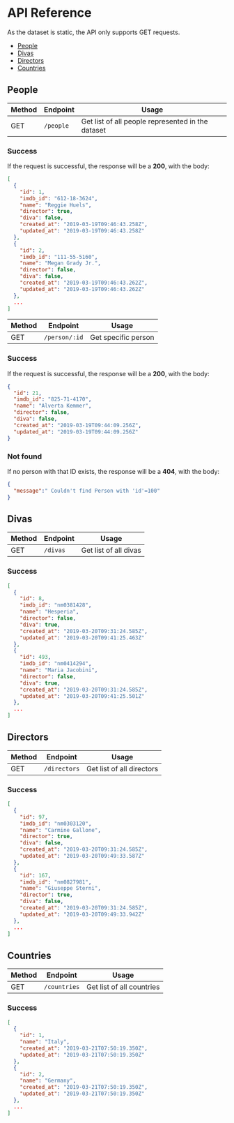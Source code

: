 # API Reference

As the dataset is static, the API only supports GET requests.

* [People](#people)
* [Divas](#divas)
* [Directors](#directors)
* [Countries](#countries)

## People

| Method | Endpoint | Usage |
| ------ | -------- | ----- |
| GET | `/people` | Get list of all people represented in the dataset |

### Success

If the request is successful, the response will be a **200**, with the body:

```json
[
  {
    "id": 1,
    "imdb_id": "612-18-3624",
    "name": "Reggie Huels",
    "director": true,
    "diva": false,
    "created_at": "2019-03-19T09:46:43.258Z",
    "updated_at": "2019-03-19T09:46:43.258Z"
  },
  {
    "id": 2,
    "imdb_id": "111-55-5160",
    "name": "Megan Grady Jr.",
    "director": false,
    "diva": false,
    "created_at": "2019-03-19T09:46:43.262Z",
    "updated_at": "2019-03-19T09:46:43.262Z"
  },
  ...
]
```

| Method | Endpoint | Usage |
| ------ | -------- | ----- |
| GET | `/person/:id` | Get specific person |

### Success

If the request is successful, the response will be a **200**, with the body:

```json
{
  "id": 21,
  "imdb_id": "825-71-4170",
  "name": "Alverta Kemmer",
  "director": false,
  "diva": false,
  "created_at": "2019-03-19T09:44:09.256Z",
  "updated_at": "2019-03-19T09:44:09.256Z"
}
```

### Not found

If no person with that ID exists, the response will be a **404**, with the body:

```json
{
  "message":" Couldn't find Person with 'id'=100"
}
```

## Divas

| Method | Endpoint | Usage |
| ------ | -------- | ----- |
| GET | `/divas` | Get list of all divas |

### Success

```json
[
  {
    "id": 8,
    "imdb_id": "nm0381428",
    "name": "Hesperia",
    "director": false,
    "diva": true,
    "created_at": "2019-03-20T09:31:24.585Z",
    "updated_at": "2019-03-20T09:41:25.463Z"
  },
  {
    "id": 493,
    "imdb_id": "nm0414294",
    "name": "Maria Jacobini",
    "director": false,
    "diva": true,
    "created_at": "2019-03-20T09:31:24.585Z",
    "updated_at": "2019-03-20T09:41:25.501Z"
  },
  ...
]
```

## Directors

| Method | Endpoint | Usage |
| ------ | -------- | ----- |
| GET | `/directors` | Get list of all directors |

### Success

```json
[
  {
    "id": 97,
    "imdb_id": "nm0303120",
    "name": "Carmine Gallone",
    "director": true,
    "diva": false,
    "created_at": "2019-03-20T09:31:24.585Z",
    "updated_at": "2019-03-20T09:49:33.587Z"
  },
  {
    "id": 167,
    "imdb_id": "nm0827981",
    "name": "Giuseppe Sterni",
    "director": true,
    "diva": false,
    "created_at": "2019-03-20T09:31:24.585Z",
    "updated_at": "2019-03-20T09:49:33.942Z"
  },
  ...
]
```

## Countries

| Method | Endpoint | Usage |
| ------ | -------- | ----- |
| GET | `/countries` | Get list of all countries |

### Success

```json
[
  {
    "id": 1,
    "name": "Italy",
    "created_at": "2019-03-21T07:50:19.350Z",
    "updated_at": "2019-03-21T07:50:19.350Z"
  },
  {
    "id": 2,
    "name": "Germany",
    "created_at": "2019-03-21T07:50:19.350Z",
    "updated_at": "2019-03-21T07:50:19.350Z"
  },
  ...
]
```
